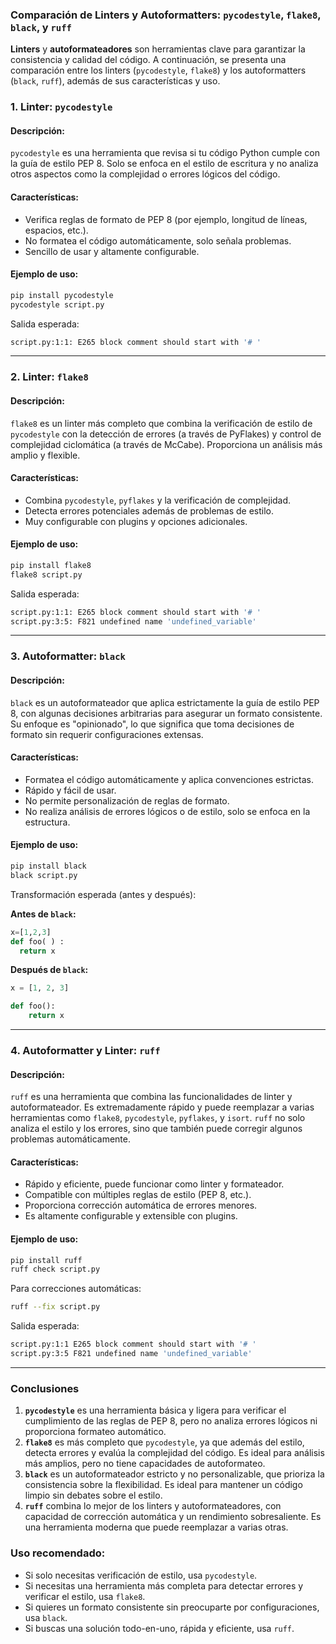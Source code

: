 ### Comparación de Linters y Autoformatters: `pycodestyle`, `flake8`, `black`, y `ruff`

**Linters** y **autoformateadores** son herramientas clave para garantizar la consistencia y calidad del código. A continuación, se presenta una comparación entre los linters (`pycodestyle`, `flake8`) y los autoformatters (`black`, `ruff`), además de sus características y uso.

### 1. **Linter: `pycodestyle`**

#### Descripción:
`pycodestyle` es una herramienta que revisa si tu código Python cumple con la guía de estilo PEP 8. Solo se enfoca en el estilo de escritura y no analiza otros aspectos como la complejidad o errores lógicos del código.

#### Características:
- Verifica reglas de formato de PEP 8 (por ejemplo, longitud de líneas, espacios, etc.).
- No formatea el código automáticamente, solo señala problemas.
- Sencillo de usar y altamente configurable.

#### Ejemplo de uso:
```bash
pip install pycodestyle
pycodestyle script.py
```

Salida esperada:
```bash
script.py:1:1: E265 block comment should start with '# '
```

---

### 2. **Linter: `flake8`**

#### Descripción:
`flake8` es un linter más completo que combina la verificación de estilo de `pycodestyle` con la detección de errores (a través de PyFlakes) y control de complejidad ciclomática (a través de McCabe). Proporciona un análisis más amplio y flexible.

#### Características:
- Combina `pycodestyle`, `pyflakes` y la verificación de complejidad.
- Detecta errores potenciales además de problemas de estilo.
- Muy configurable con plugins y opciones adicionales.

#### Ejemplo de uso:
```bash
pip install flake8
flake8 script.py
```

Salida esperada:
```bash
script.py:1:1: E265 block comment should start with '# '
script.py:3:5: F821 undefined name 'undefined_variable'
```

---

### 3. **Autoformatter: `black`**

#### Descripción:
`black` es un autoformateador que aplica estrictamente la guía de estilo PEP 8, con algunas decisiones arbitrarias para asegurar un formato consistente. Su enfoque es "opinionado", lo que significa que toma decisiones de formato sin requerir configuraciones extensas.

#### Características:
- Formatea el código automáticamente y aplica convenciones estrictas.
- Rápido y fácil de usar.
- No permite personalización de reglas de formato.
- No realiza análisis de errores lógicos o de estilo, solo se enfoca en la estructura.

#### Ejemplo de uso:
```bash
pip install black
black script.py
```

Transformación esperada (antes y después):

**Antes de `black`:**
```python
x=[1,2,3]
def foo( ) :
  return x
```

**Después de `black`:**
```python
x = [1, 2, 3]

def foo():
    return x
```

---

### 4. **Autoformatter y Linter: `ruff`**

#### Descripción:
`ruff` es una herramienta que combina las funcionalidades de linter y autoformateador. Es extremadamente rápido y puede reemplazar a varias herramientas como `flake8`, `pycodestyle`, `pyflakes`, y `isort`. `ruff` no solo analiza el estilo y los errores, sino que también puede corregir algunos problemas automáticamente.

#### Características:
- Rápido y eficiente, puede funcionar como linter y formateador.
- Compatible con múltiples reglas de estilo (PEP 8, etc.).
- Proporciona corrección automática de errores menores.
- Es altamente configurable y extensible con plugins.

#### Ejemplo de uso:
```bash
pip install ruff
ruff check script.py
```

Para correcciones automáticas:
```bash
ruff --fix script.py
```

Salida esperada:
```bash
script.py:1:1 E265 block comment should start with '# '
script.py:3:5 F821 undefined name 'undefined_variable'
```

---

### Conclusiones

1. **`pycodestyle`** es una herramienta básica y ligera para verificar el cumplimiento de las reglas de PEP 8, pero no analiza errores lógicos ni proporciona formateo automático.
2. **`flake8`** es más completo que `pycodestyle`, ya que además del estilo, detecta errores y evalúa la complejidad del código. Es ideal para análisis más amplios, pero no tiene capacidades de autoformateo.
3. **`black`** es un autoformateador estricto y no personalizable, que prioriza la consistencia sobre la flexibilidad. Es ideal para mantener un código limpio sin debates sobre el estilo.
4. **`ruff`** combina lo mejor de los linters y autoformateadores, con capacidad de corrección automática y un rendimiento sobresaliente. Es una herramienta moderna que puede reemplazar a varias otras.

### Uso recomendado:
- Si solo necesitas verificación de estilo, usa `pycodestyle`.
- Si necesitas una herramienta más completa para detectar errores y verificar el estilo, usa `flake8`.
- Si quieres un formato consistente sin preocuparte por configuraciones, usa `black`.
- Si buscas una solución todo-en-uno, rápida y eficiente, usa `ruff`.

